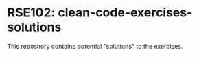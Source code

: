# RSE102: clean-code-exercises-solutions

This repository contains potential "solutions" to the exercises.
